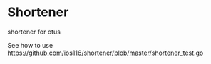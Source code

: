 #  Shortener
shortener for otus

See how to use https://github.com/ios116/shortener/blob/master/shortener_test.go



